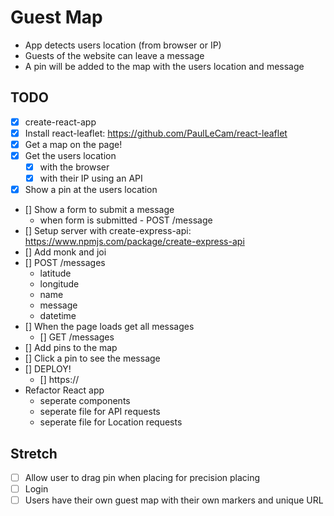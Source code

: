 # Guest Map

- App detects users location (from browser or IP)
- Guests of the website can leave a message
- A pin will be added to the map with the users location and message

## TODO

- [x] create-react-app
- [x] Install react-leaflet: https://github.com/PaulLeCam/react-leaflet
- [x] Get a map on the page!
- [x] Get the users location
  - [x] with the browser
  - [x] with their IP using an API
- [x] Show a pin at the users location
- [] Show a form to submit a message
  - when form is submitted - POST /message
- [] Setup server with create-express-api: https://www.npmjs.com/package/create-express-api
- [] Add monk and joi
- [] POST /messages
  - latitude
  - longitude
  - name
  - message
  - datetime
- [] When the page loads get all messages
  - [] GET /messages
- [] Add pins to the map
- [] Click a pin to see the message
- [] DEPLOY!
  - [] https://
- Refactor React app
  - seperate components
  - seperate file for API requests
  - seperate file for Location requests

## Stretch

- [ ] Allow user to drag pin when placing for precision placing
- [ ] Login
- [ ] Users have their own guest map with their own markers and unique URL
